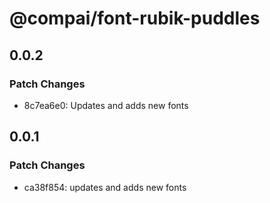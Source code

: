 # @compai/font-rubik-puddles

## 0.0.2

### Patch Changes

- 8c7ea6e0: Updates and adds new fonts

## 0.0.1

### Patch Changes

- ca38f854: updates and adds new fonts
